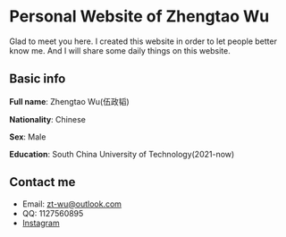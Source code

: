 # Personal Website of Zhengtao Wu

Glad to meet you here. I created this website in order to let people better know me. And I will share some daily things on this website.

## Basic info

  **Full name**: Zhengtao Wu(伍政韬)
  
  **Nationality**: Chinese
  
  **Sex**: Male
  
  **Education**: South China University of Technology(2021-now)

## Contact me

  * Email: zt-wu@outlook.com
  * QQ: 1127560895
  * <a href="http://www.baidu.com">Instagram
